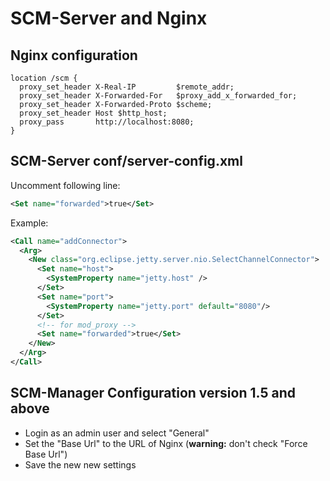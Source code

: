 # SCM-Server and Nginx

## Nginx configuration

```text
location /scm {
  proxy_set_header X-Real-IP         $remote_addr;
  proxy_set_header X-Forwarded-For   $proxy_add_x_forwarded_for;
  proxy_set_header X-Forwarded-Proto $scheme;
  proxy_set_header Host $http_host;
  proxy_pass       http://localhost:8080;
}
```

## SCM-Server conf/server-config.xml

Uncomment following line:

```xml
<Set name="forwarded">true</Set>
```

Example:

```xml
<Call name="addConnector">
  <Arg>
    <New class="org.eclipse.jetty.server.nio.SelectChannelConnector">
      <Set name="host">
        <SystemProperty name="jetty.host" />
      </Set>
      <Set name="port">
        <SystemProperty name="jetty.port" default="8080"/>
      </Set>
      <!-- for mod_proxy -->
      <Set name="forwarded">true</Set>
    </New>
  </Arg>
</Call>
```

## SCM-Manager Configuration version 1.5 and above
* Login as an admin user and select "General"
* Set the "Base Url" to the URL of Nginx (**warning:** don't check "Force Base Url")
* Save the new new settings
